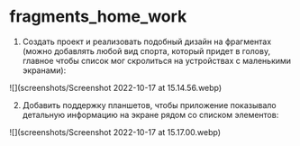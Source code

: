 # fragments_home_work
1. Создать проект и реализовать подобный дизайн на фрагментах (можно добавлять любой вид спорта, который придет в голову, главное чтобы список мог скролиться на устройствах с маленькими экранами):

![](screenshots/Screenshot 2022-10-17 at 15.14.56.webp)

2. Добавить поддержку планшетов, чтобы приложение показывало детальную информацию на экране рядом со списком элементов:

![](screenshots/Screenshot 2022-10-17 at 15.17.00.webp)